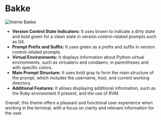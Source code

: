# Bakke

![theme Bakke](bakke-dark.png)

- **Version Control State Indicators:** It uses brown to indicate a dirty state and bold green for a clean state in version control-related prompts such as Git.
- **Prompt Prefix and Suffix:** It uses green as a prefix and suffix in version control-related prompts.
- **Virtual Environments:** It displays information about Python virtual environments, such as virtualenv and condaenv, in parentheses and with specific colors.
- **Main Prompt Structure:** It uses bold gray to form the main structure of the prompt, which includes the username, host, and current working directory.
- **Additional Features:** It allows displaying additional information, such as the Ruby environment if present, and the use of RVM.

Overall, this theme offers a pleasant and functional user experience when working in the terminal, with a focus on clarity and relevant information for the user.

